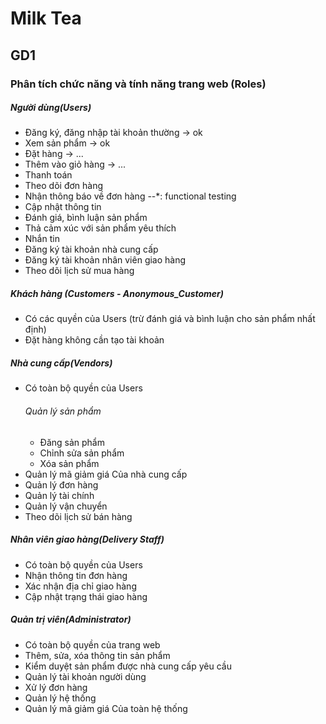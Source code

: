 # Milk Tea

## GD1
### Phân tích chức năng và tính năng trang web (Roles)
##### Người dùng(Users)
- Đăng ký, đăng nhập tài khoản thường -> ok
- Xem sản phẩm -> ok
- Đặt hàng -> ...
- Thêm vào giỏ hàng -> ...
- Thanh toán 
- Theo dõi đơn hàng
- Nhận thông báo về đơn hàng --*: functional testing
- Cập nhật thông tin
- Đánh giá, bình luận sản phẩm
- Thả cảm xúc với sản phẩm yêu thích
- Nhắn tin
- Đăng ký tài khoản nhà cung cấp
- Đăng ký tài khoản nhân viên giao hàng
- Theo dõi lịch sử mua hàng
##### Khách hàng (Customers - Anonymous_Customer)
- Có các quyền của Users (trừ đánh giá và bình luận cho sản phẩm nhất định)
- Đặt hàng không cần tạo tài khoản
##### Nhà cung cấp(Vendors)
- Có toàn bộ quyền của Users
    ###### Quản lý sản phẩm
    - Đăng sản phẩm
    - Chỉnh sửa sản phẩm
    - Xóa sản phẩm
- Quản lý mã giảm giá Của nhà cung cấp
- Quản lý đơn hàng
- Quản lý tài chính
- Quản lý vận chuyển
- Theo dõi lịch sử bán hàng
##### Nhân viên giao hàng(Delivery Staff)
- Có toàn bộ quyền của Users
- Nhận thông tin đơn hàng
- Xác nhận địa chỉ giao hàng
- Cập nhật trạng thái giao hàng
##### Quản trị viên(Administrator)
- Có toàn bộ quyền của trang web
- Thêm, sửa, xóa thông tin sản phẩm
- Kiểm duyệt sản phẩm được nhà cung cấp yêu cầu 
- Quản lý tài khoản người dùng
- Xử lý đơn hàng
- Quản lý hệ thống
- Quản lý mã giảm giá Của toàn hệ thống
